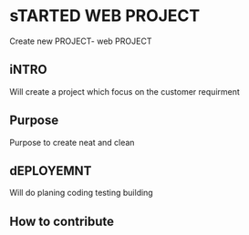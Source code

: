 # sTARTED WEB PROJECT
Create new PROJECT- web PROJECT

## iNTRO
Will create a project which focus on the customer requirment
## Purpose

Purpose to create neat and clean
## dEPLOYEMNT
Will do planing coding testing building

## How to contribute